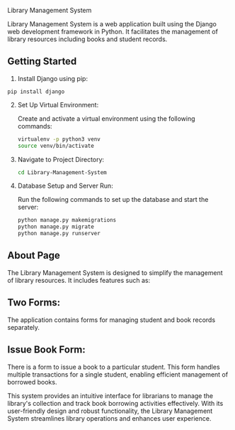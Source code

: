 Library Management System

Library Management System is a web application built using the Django web development framework in Python. It facilitates the management of library resources including books and student records.

## Getting Started

1. Install Django using pip:

``` 
pip install django
   ```


2. Set Up Virtual Environment:

   Create and activate a virtual environment using the following commands:
   ```bash
   virtualenv -p python3 venv
   source venv/bin/activate
   ```

3. Navigate to Project Directory:

   ```bash
   cd Library-Management-System
   ```

4. Database Setup and Server Run:

   Run the following commands to set up the database and start the server:
   ```bash
   python manage.py makemigrations
   python manage.py migrate
   python manage.py runserver
   ```

## About Page

The Library Management System is designed to simplify the management of library resources. It includes features such as:

## Two Forms: 
The application contains forms for managing student and book records separately.
  
## Issue Book Form:
 There is a form to issue a book to a particular student. This form handles multiple transactions for a single student, enabling efficient management of borrowed books.

This system provides an intuitive interface for librarians to manage the library's collection and track book borrowing activities effectively. With its user-friendly design and robust functionality, the Library Management System streamlines library operations and enhances user experience.